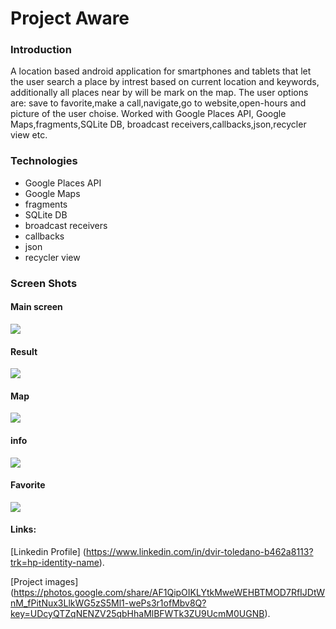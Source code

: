 # Project Aware

### Introduction
A location based android application for smartphones and tablets that let the user search a place by intrest based on current location and keywords, additionally all places near by will be  mark on the map.
The user options are: save to favorite,make a call,navigate,go to website,open-hours and picture of the user choise.
Worked with Google Places API, Google Maps,fragments,SQLite DB, broadcast receivers,callbacks,json,recycler view etc.

### Technologies 

* Google Places API
* Google Maps
* fragments
* SQLite DB
* broadcast receivers
* callbacks
* json 
* recycler view

### Screen Shots

#### Main screen 
<img src=https://github.com/dt170/Aware/blob/master/images/main.png>

#### Result

<img src=https://github.com/dt170/Aware/blob/master/images/result.png>

#### Map

<img src=https://github.com/dt170/Aware/blob/master/images/map.png>

#### info

<img src=https://github.com/dt170/Aware/blob/master/images/info.png>

#### Favorite

<img src=https://github.com/dt170/Aware/blob/master/images/fav.png>


#### Links:
[Linkedin Profile] (https://www.linkedin.com/in/dvir-toledano-b462a8113?trk=hp-identity-name).

[Project images] (https://photos.google.com/share/AF1QipOIKLYtkMweWEHBTMOD7RfIJDtWnM_fPitNux3LlkWG5zS5Ml1-wePs3r1ofMbv8Q?key=UDcyQTZqNENZV25qbHhaMlBFWTk3ZU9UcmM0UGNB).
